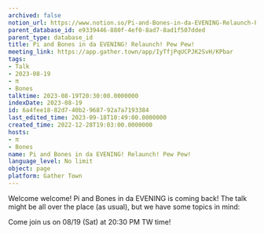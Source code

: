 ```yaml
---
archived: false
notion_url: https://www.notion.so/Pi-and-Bones-in-da-EVENING-Relaunch-Pew-Pew-6a4fee1882d740b2968792a7a7193384
parent_database_id: e9339446-880f-4ef0-8ad7-8ad1f507dded
parent_type: database_id
title: Pi and Bones in da EVENING! Relaunch! Pew Pew!
meeting_link: https://app.gather.town/app/IyTfjPqUCPJK2SvH/KPbar
tags:
- Talk
- 2023-08-19
- π
- Bones
talktime: 2023-08-19T20:30:00.0000000
indexDate: 2023-08-19
id: 6a4fee18-82d7-40b2-9687-92a7a7193384
last_edited_time: 2023-09-18T10:49:00.0000000
created_time: 2022-12-28T19:03:00.0000000
hosts:
- π
- Bones
name: Pi and Bones in da EVENING! Relaunch! Pew Pew!
language_level: No limit
object: page
platform: Gather Town
---
```


Welcome welcome! Pi and Bones in da EVENING is coming back! 
The talk might be all over the place (as usual), but we have some topics in mind:


   
   
   

Come join us on 08/19 (Sat) at 20:30 PM TW time!























